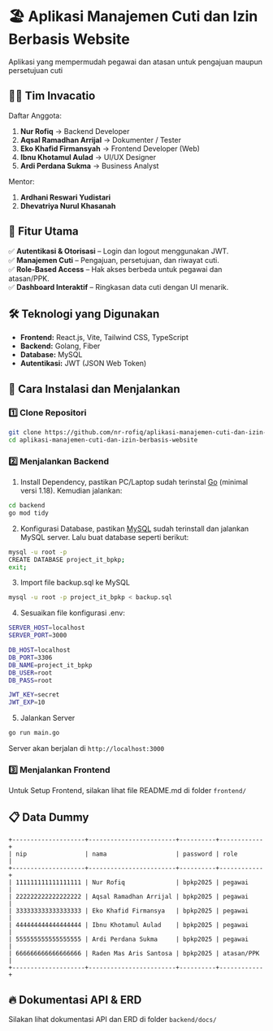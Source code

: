 # 🏖️ Aplikasi Manajemen Cuti dan Izin Berbasis Website

Aplikasi yang mempermudah pegawai dan atasan untuk pengajuan maupun persetujuan cuti

## 🧑‍💻 Tim Invacatio

Daftar Anggota:
1. **Nur Rofiq**                ->  Backend Developer
2. **Aqsal Ramadhan Arrijal**   ->  Dokumenter / Tester
3. **Eko Khafid Firmansyah**    ->  Frontend Developer (Web)
4. **Ibnu Khotamul Aulad**      ->  UI/UX Designer
5. **Ardi Perdana Sukma**       ->  Business Analyst

Mentor:
1. **Ardhani Reswari Yudistari**
2. **Dhevatriya Nurul Khasanah**


## 🚀 Fitur Utama

✅ **Autentikasi & Otorisasi** – Login dan logout menggunakan JWT.  
✅ **Manajemen Cuti** – Pengajuan, persetujuan, dan riwayat cuti.  
✅ **Role-Based Access** – Hak akses berbeda untuk pegawai dan atasan/PPK.  
✅ **Dashboard Interaktif** – Ringkasan data cuti dengan UI menarik.  

## 🛠️ Teknologi yang Digunakan

- **Frontend:** React.js, Vite, Tailwind CSS, TypeScript  
- **Backend:** Golang, Fiber  
- **Database:** MySQL  
- **Autentikasi:** JWT (JSON Web Token)  

## 📌 Cara Instalasi dan Menjalankan
### 1️⃣ Clone Repositori
```sh
git clone https://github.com/nr-rofiq/aplikasi-manajemen-cuti-dan-izin-berbasis-website.git
cd aplikasi-manajemen-cuti-dan-izin-berbasis-website
```

### 2️⃣ Menjalankan Backend
1. Install Dependency, pastikan PC/Laptop sudah terinstal [Go](https://go.dev/) (minimal versi 1.18). Kemudian jalankan:
```sh
cd backend
go mod tidy
```

2. Konfigurasi Database, pastikan [MySQL](https://www.mysql.com/) sudah terinstall dan jalankan MySQL server. Lalu buat database seperti berikut:
```sh
mysql -u root -p
CREATE DATABASE project_it_bpkp;
exit;
```

3. Import file backup.sql ke MySQL
```sh
mysql -u root -p project_it_bpkp < backup.sql
```

4. Sesuaikan file konfigurasi .env:
```sh
SERVER_HOST=localhost
SERVER_PORT=3000

DB_HOST=localhost
DB_PORT=3306
DB_NAME=project_it_bpkp
DB_USER=root
DB_PASS=root

JWT_KEY=secret
JWT_EXP=10

```

5. Jalankan Server
```sh
go run main.go
```
Server akan berjalan di `http://localhost:3000`

### 3️⃣ Menjalankan Frontend
Untuk Setup Frontend, silakan lihat file README.md di folder `frontend/`

## 📋 Data Dummy
```
+--------------------+------------------------+----------+------------+
| nip                | nama                   | password | role       |
+--------------------+------------------------+----------+------------+
| 111111111111111111 | Nur Rofiq              | bpkp2025 | pegawai    |
| 222222222222222222 | Aqsal Ramadhan Arrijal | bpkp2025 | pegawai    |
| 333333333333333333 | Eko Khafid Firmansya   | bpkp2025 | pegawai    |
| 444444444444444444 | Ibnu Khotamul Aulad    | bpkp2025 | pegawai    |
| 555555555555555555 | Ardi Perdana Sukma     | bpkp2025 | pegawai    |
| 666666666666666666 | Raden Mas Aris Santosa | bpkp2025 | atasan/PPK |
+--------------------+------------------------+----------+------------+
```

## 🔥 Dokumentasi API & ERD
Silakan lihat dokumentasi API dan ERD di folder `backend/docs/`



